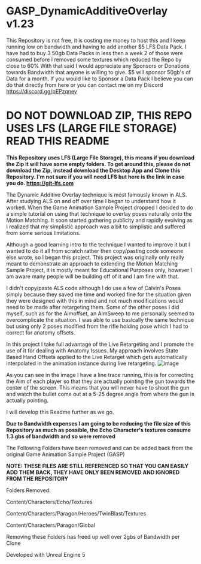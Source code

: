 # GASP_DynamicAdditiveOverlay v1.23

This Repository is not free, it is costing me money to host this and I keep running low on bandwidth and having to add another $5 LFS Data Pack. I have had to buy 3 50gb Data Packs in less then a week 2 of those were consumed before I removed some textures which reduced the Repo by close to 60%
With that said I would appreciate any Sponsors or Donations towards Bandwidth that anyone is willing to give. $5 will sponsor 50gb's of Data for a month. If you would like to Sponsor a Data Pack I believe you can do that directly from here or you can contact me on my Discord https://discord.gg/pEPzqney

# DO NOT DOWNLOAD ZIP, THIS REPO USES LFS (LARGE FILE STORAGE) READ THIS README
**This Repository uses LFS (Large File Storage), this means if you download the Zip it will have some empty folders.
To get around this, please do not download the Zip, instead download the Desktop App and Clone this Repository.
I'm not sure if you will need LFS but here is the link in case you do. https://git-lfs.com**

The Dynamic Additive Overlay technique is most famously known in ALS. After studying ALS on and off over time I began to understand how it worked. When the Game Animation Sample Project dropped I decided to do a simple tutorial on using that technique to overlay poses naturally onto the Motion Matching. It soon started gathering publicity and rapidly evolving as I realized that my simplistic approach was a bit to simplistic and suffered from some serious limitations. 

Although a good learning intro to the technique I wanted to improve it but I wanted to do it all from scratch rather then copy/pasting code someone else wrote, so I began this project. This project was originally only really meant to demonstrate an approach to extending the Motion Matching Sample Project, it is mostly meant for Educational Purposes only, however I am aware many people will be building off of it and I am fine with that.

I didn't copy/paste ALS code although I do use a few of Calvin's Poses simply because they saved me time and worked fine for the situation given they were designed with this in mind and not much modifications would need to be made after retargeting them.
Some of the other poses I did myself, such as for the Aimoffset, an AimSweep to me personally seemed to overcomplicate the situation. I was able to use basically the same technique but using only 2 poses modified from the rifle holding pose which I had to correct for anatomy offsets.

In this project I take full advantage of the Live Retargeting and I promote the use of it for dealing with Anatomy Issues. My approach involves State Based Hand Offsets applied to the Live Retarget which gets automatically interpolated in the animation instance during live retargeting.
![image](https://github.com/user-attachments/assets/ec0c6703-5f2c-429f-8082-93d0a6348f9b)

As you can see in the image I have a line trace running, this is for correcting the Aim of each player so that they are actually pointing the gun towards the center of the screen. This means that you will never have to shoot the gun and watch the bullet come out at a 5-25 degree angle from where the gun is actually pointing.

I will develop this Readme further as we go.

**Due to Bandwidth expenses I am going to be reducing the file size of this Repository as much as possible, the Echo Character's textures consume 1.3 gbs of bandwidth and so were removed**

The Following Folders have been removed and can be added back from the original Game Animation Sample Project (GASP)

**NOTE: THESE FILES ARE STILL REFERENCED SO THAT YOU CAN EASILY ADD THEM BACK, THEY HAVE ONLY BEEN REMOVED AND IGNORED FROM THE REPOSITORY**

Folders Removed:

Content/Characters/Echo/Textures

Content/Characters/Paragon/Heroes/TwinBlast/Textures

Content/Characters/Paragon/Global

Removing these Folders has freed up well over 2gbs of Bandwidth per Clone

Developed with Unreal Engine 5
